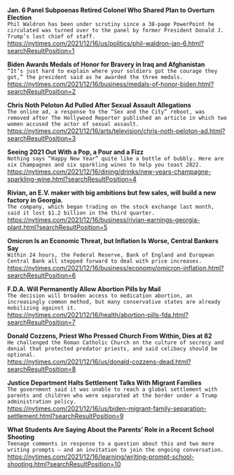 **Jan. 6 Panel Subpoenas Retired Colonel Who Shared Plan to Overturn Election**\
`Phil Waldron has been under scrutiny since a 38-page PowerPoint he circulated was turned over to the panel by former President Donald J. Trump’s last chief of staff.`\
https://nytimes.com/2021/12/16/us/politics/phil-waldron-jan-6.html?searchResultPosition=1

**Biden Awards Medals of Honor for Bravery in Iraq and Afghanistan**\
`“It’s just hard to explain where your soldiers got the courage they got,” the president said as he awarded the three medals.`\
https://nytimes.com/2021/12/16/business/medals-of-honor-biden.html?searchResultPosition=2

**Chris Noth Peloton Ad Pulled After Sexual Assault Allegations**\
`The online ad, a response to the “Sex and the City” reboot, was removed after The Hollywood Reporter published an article in which two women accused the actor of sexual assault.`\
https://nytimes.com/2021/12/16/arts/television/chris-noth-peloton-ad.html?searchResultPosition=3

**Seeing 2021 Out With a Pop, a Pour and a Fizz**\
`Nothing says “Happy New Year” quite like a bottle of bubbly. Here are six Champagnes and six sparkling wines to help you toast 2022.`\
https://nytimes.com/2021/12/16/dining/drinks/new-years-champagne-sparkling-wine.html?searchResultPosition=4

**Rivian, an E.V. maker with big ambitions but few sales, will build a new factory in Georgia.**\
`The company, which began trading on the stock exchange last month, said it lost $1.2 billion in the third quarter.`\
https://nytimes.com/2021/12/16/business/rivian-earnings-georgia-plant.html?searchResultPosition=5

**Omicron Is an Economic Threat, but Inflation Is Worse, Central Bankers Say**\
`Within 24 hours, the Federal Reserve, Bank of England and European Central Bank all stepped forward to deal with price increases.`\
https://nytimes.com/2021/12/16/business/economy/omicron-inflation.html?searchResultPosition=6

**F.D.A. Will Permanently Allow Abortion Pills by Mail**\
`The decision will broaden access to medication abortion, an increasingly common method, but many conservative states are already mobilizing against it.`\
https://nytimes.com/2021/12/16/health/abortion-pills-fda.html?searchResultPosition=7

**Donald Cozzens, Priest Who Pressed Church From Within, Dies at 82**\
`He challenged the Roman Catholic Church on the culture of secrecy and denial that protected predator priests, and said celibacy should be optional.`\
https://nytimes.com/2021/12/16/us/donald-cozzens-dead.html?searchResultPosition=8

**Justice Department Halts Settlement Talks With Migrant Families**\
`The government said it was unable to reach a global settlement with parents and children who were separated at the border under a Trump administration policy.`\
https://nytimes.com/2021/12/16/us/biden-migrant-family-separation-settlement.html?searchResultPosition=9

**What Students Are Saying About the Parents’ Role in a Recent School Shooting**\
`Teenage comments in response to a question about this and two more writing prompts — and an invitation to join the ongoing conversation.`\
https://nytimes.com/2021/12/16/learning/writing-prompt-school-shooting.html?searchResultPosition=10

